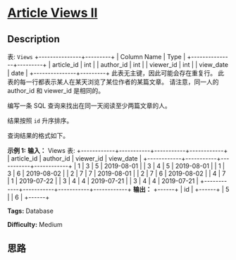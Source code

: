 # [Article Views II][title]

## Description

表: `Views`
            +---------------+---------+    | Column Name   | Type    |    +---------------+---------+    | article_id    | int     |    | author_id     | int     |    | viewer_id     | int     |    | view_date     | date    |    +---------------+---------+    此表无主键，因此可能会存在重复行。    此表的每一行都表示某人在某天浏览了某位作者的某篇文章。     请注意，同一人的 author_id 和 viewer_id 是相同的。    



编写一条 SQL 查询来找出在同一天阅读至少两篇文章的人。

结果按照 `id` 升序排序。

查询结果的格式如下。



**示例 1:**
            **输入：**    Views 表:    +------------+-----------+-----------+------------+    | article_id | author_id | viewer_id | view_date  |    +------------+-----------+-----------+------------+    | 1          | 3         | 5         | 2019-08-01 |    | 3          | 4         | 5         | 2019-08-01 |    | 1          | 3         | 6         | 2019-08-02 |    | 2          | 7         | 7         | 2019-08-01 |    | 2          | 7         | 6         | 2019-08-02 |    | 4          | 7         | 1         | 2019-07-22 |    | 3          | 4         | 4         | 2019-07-21 |    | 3          | 4         | 4         | 2019-07-21 |    +------------+-----------+-----------+------------+    **输出：**    +------+    | id   |    +------+    | 5    |    | 6    |    +------+


**Tags:** Database

**Difficulty:** Medium

## 思路

[title]: https://leetcode-cn.com/problems/article-views-ii
